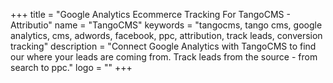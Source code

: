 +++
title = "Google Analytics Ecommerce Tracking For TangoCMS - Attributio"
name = "TangoCMS"
keywords = "tangocms, tango cms, google analytics, cms, adwords, facebook, ppc, attribution, track leads, conversion tracking"
description = "Connect Google Analytics with TangoCMS to find our where your leads are coming from. Track leads from the source - from search to ppc."
logo = ""
+++

